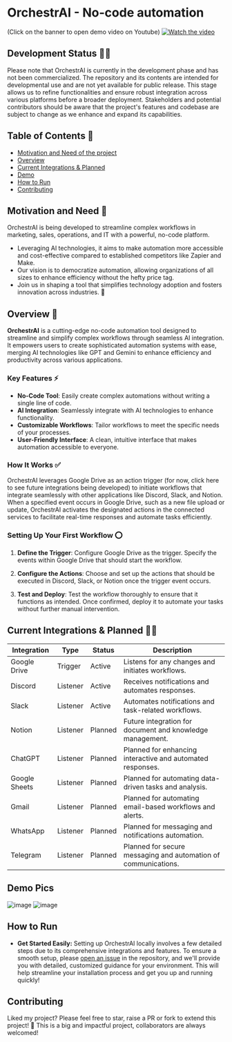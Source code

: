 # OrchestrAI - No-code automation
(Click on the banner to open demo video on Youtube)
[![Watch the video](https://img.youtube.com/vi/yX6paB1F_5U/maxresdefault.jpg)](https://www.youtube.com/watch?v=yX6paB1F_5U)

## Development Status 🧑‍💻

Please note that OrchestrAI is currently in the development phase and has not been commercialized. The repository and its contents are intended for developmental use and are not yet available for public release. This stage allows us to refine functionalities and ensure robust integration across various platforms before a broader deployment. Stakeholders and potential contributors should be aware that the project's features and codebase are subject to change as we enhance and expand its capabilities.


## Table of Contents 📃
- [Motivation and Need of the project](#motivation-and-need-of-the-project)
- [Overview](#overview)
- [Current Integrations & Planned](#current-integrations--planned)
- [Demo](#demo-pics)
- [How to Run](#how-to-run)
- [Contributing](#contributing)

## Motivation and Need 📌

OrchestrAI is being developed to streamline complex workflows in marketing, sales, operations, and IT with a powerful, no-code platform. 
- Leveraging AI technologies, it aims to make automation more accessible and cost-effective compared to established competitors like Zapier and Make. 
- Our vision is to democratize automation, allowing organizations of all sizes to enhance efficiency without the hefty price tag. 
- Join us in shaping a tool that simplifies technology adoption and fosters innovation across industries. 🚀


## Overview 🔭

**OrchestrAI**  is a cutting-edge no-code automation tool designed to streamline and simplify complex workflows through seamless AI integration. It empowers users to create sophisticated automation systems with ease, merging AI technologies like GPT and Gemini to enhance efficiency and productivity across various applications.

### Key Features ⚡

- **No-Code Tool**: Easily create complex automations without writing a single line of code.
- **AI Integration**: Seamlessly integrate with AI technologies to enhance functionality.
- **Customizable Workflows**: Tailor workflows to meet the specific needs of your processes.
- **User-Friendly Interface**: A clean, intuitive interface that makes automation accessible to everyone.

### How It Works ✅

OrchestrAI leverages Google Drive as an action trigger (for now, click here to see future integrations being developed) to initiate workflows that integrate seamlessly with other applications like Discord, Slack, and Notion. 
When a specified event occurs in Google Drive, such as a new file upload or update, 
OrchestrAI activates the designated actions in the connected services to facilitate real-time responses and automate tasks efficiently.

### Setting Up Your First Workflow ⭕

1. **Define the Trigger**:
   Configure Google Drive as the trigger. Specify the events within Google Drive that should start the workflow.

2. **Configure the Actions**:
   Choose and set up the actions that should be executed in Discord, Slack, or Notion once the trigger event occurs.

3. **Test and Deploy**:
   Test the workflow thoroughly to ensure that it functions as intended. Once confirmed, deploy it to automate your tasks without further manual intervention.

## Current Integrations & Planned 🧑‍💻

<div align="center">

| Integration  | Type        | Status           | Description                                                  |
|--------------|-------------|------------------|--------------------------------------------------------------|
| Google Drive | Trigger     | Active           | Listens for any changes and initiates workflows.             |
| Discord      | Listener    | Active           | Receives notifications and automates responses.              |
| Slack        | Listener    | Active           | Automates notifications and task-related workflows.          |
| Notion       | Listener    | Planned          | Future integration for document and knowledge management.    |
| ChatGPT      | Listener    | Planned          | Planned for enhancing interactive and automated responses.   |
| Google Sheets| Listener    | Planned          | Planned for automating data-driven tasks and analysis.       |
| Gmail        | Listener    | Planned          | Planned for automating email-based workflows and alerts.     |
| WhatsApp     | Listener    | Planned          | Planned for messaging and notifications automation.          |
| Telegram     | Listener    | Planned          | Planned for secure messaging and automation of communications.|

</div>

## Demo Pics

![image](https://github.com/user-attachments/assets/0699c2bc-c807-446a-9ec3-d33b68f343af)
![image](https://github.com/user-attachments/assets/ec4bf2f3-0d98-4ffd-bc2b-bd70c05e2f65)


## How to Run
- **Get Started Easily:** Setting up OrchestrAI locally involves a few detailed steps due to its comprehensive integrations and features. To ensure a smooth setup, please [open an issue](https://github.com/thejediboySHASHANK/Orchestr/issues) in the repository, and we'll provide you with detailed, customized guidance for your environment. This will help streamline your installation process and get you up and running quickly!

## Contributing

Liked my project? Please feel free to star, raise a PR or fork to extend this project! 🚀
This is a big and impactful project, collaborators are always welcomed!


